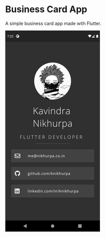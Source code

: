 # Business Card App
A simple business card app made with Flutter.

![app screenshot](images/screenshot.png)